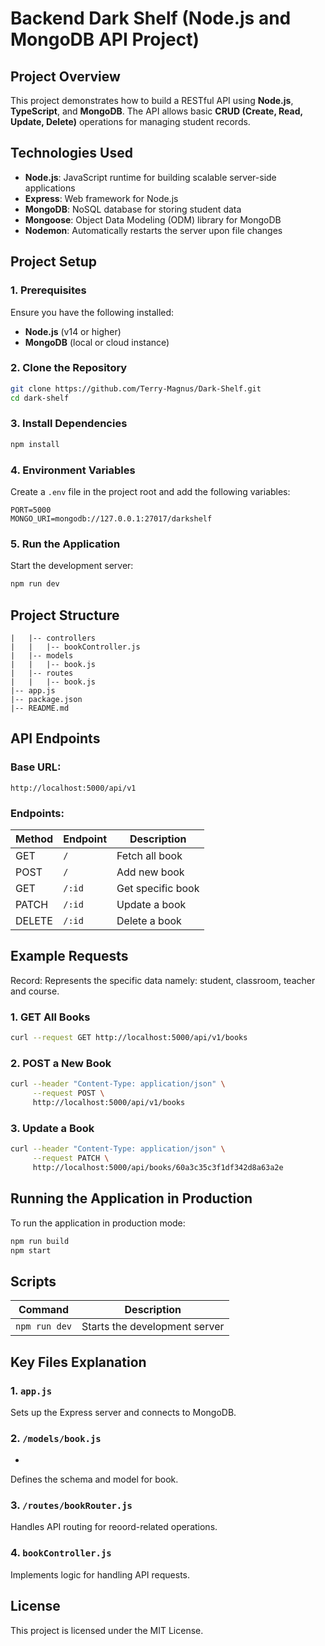 # Backend Dark Shelf (Node.js and MongoDB API Project)

## **Project Overview**

This project demonstrates how to build a RESTful API using **Node.js**, **TypeScript**, and **MongoDB**. The API allows basic **CRUD (Create, Read, Update, Delete)** operations for managing student records.

## **Technologies Used**

- **Node.js**: JavaScript runtime for building scalable server-side applications
- **Express**: Web framework for Node.js
- **MongoDB**: NoSQL database for storing student data
- **Mongoose**: Object Data Modeling (ODM) library for MongoDB
- **Nodemon**: Automatically restarts the server upon file changes

## **Project Setup**

### **1. Prerequisites**

Ensure you have the following installed:

- **Node.js** (v14 or higher)
- **MongoDB** (local or cloud instance)

### **2. Clone the Repository**

```bash
git clone https://github.com/Terry-Magnus/Dark-Shelf.git
cd dark-shelf
```

### **3. Install Dependencies**

```bash
npm install
```

### **4. Environment Variables**

Create a `.env` file in the project root and add the following variables:

```env
PORT=5000
MONGO_URI=mongodb://127.0.0.1:27017/darkshelf
```

### **5. Run the Application**

Start the development server:

```bash
npm run dev
```

## **Project Structure**

```
|   |-- controllers
|   |   |-- bookController.js
|   |-- models
|   |   |-- book.js
|   |-- routes
|   |   |-- book.js
|-- app.js
|-- package.json
|-- README.md
```

## **API Endpoints**

### **Base URL:**

```
http://localhost:5000/api/v1
```

### **Endpoints:**

| Method | Endpoint | Description       |
| ------ | -------- | ----------------- |
| GET    | `/`      | Fetch all book    |
| POST   | `/`      | Add new book      |
| GET    | `/:id`   | Get specific book |
| PATCH  | `/:id`   | Update a book     |
| DELETE | `/:id`   | Delete a book     |

## **Example Requests**

Record: Represents the specific data namely: student, classroom, teacher and course.

### **1. GET All Books**

```bash
curl --request GET http://localhost:5000/api/v1/books
```

### **2. POST a New Book**

```bash
curl --header "Content-Type: application/json" \
     --request POST \
     http://localhost:5000/api/v1/books
```

### **3. Update a Book**

```bash
curl --header "Content-Type: application/json" \
     --request PATCH \
     http://localhost:5000/api/books/60a3c35c3f1df342d8a63a2e
```

## **Running the Application in Production**

To run the application in production mode:

```bash
npm run build
npm start
```

## **Scripts**

| Command       | Description                   |
| ------------- | ----------------------------- |
| `npm run dev` | Starts the development server |

## **Key Files Explanation**

### **1. `app.js`**

Sets up the Express server and connects to MongoDB.

### **2. `/models/book.js`**

-

Defines the schema and model for book.

### **3. `/routes/bookRouter.js`**

Handles API routing for reoord-related operations.

### **4. `bookController.js`**

Implements logic for handling API requests.

## **License**

This project is licensed under the MIT License.
